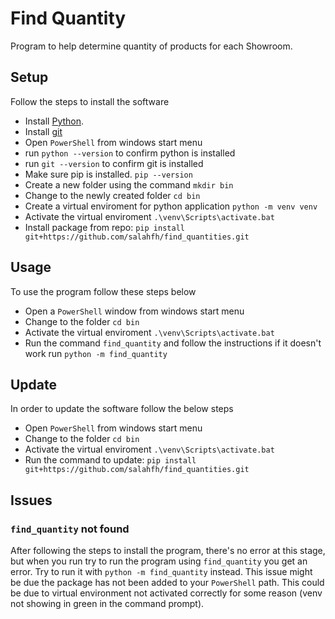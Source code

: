 # Find Quantity

Program to help determine quantity of products for each Showroom.

## Setup
Follow the steps to install the software
* Install [Python](https://www.python.org/downloads/).
* Install [git](https://git-scm.com/downloads)
* Open `PowerShell` from windows start menu
* run `python --version` to confirm python is installed
* run `git --version` to confirm git is installed
* Make sure pip is installed. `pip --version`
* Create a new folder using the command `mkdir bin`
* Change to the newly created folder `cd bin`
* Create a virtual enviroment for python application `python -m venv venv`
* Activate the virtual enviroment `.\venv\Scripts\activate.bat` 
* Install package from repo: `pip install git+https://github.com/salahfh/find_quantities.git`


## Usage
To use the program follow these steps below
* Open a `PowerShell` window from windows start menu
* Change to the folder `cd bin`
* Activate the virtual enviroment `.\venv\Scripts\activate.bat`
* Run the command `find_quantity` and follow the instructions if it doesn't work run `python -m find_quantity`


## Update
In order to update the software follow the below steps
* Open `PowerShell` from windows start menu
* Change to the folder `cd bin`
* Activate the virtual enviroment `.\venv\Scripts\activate.bat`
* Run the command to update: `pip install git+https://github.com/salahfh/find_quantities.git`

## Issues
### `find_quantity` not found
After following the steps to install the program, there's no error at this stage, but when you run try to run the program using `find_quantity` you get an error. Try to run it with `python -m find_quantity` instead. This issue might be due the package has not been added to your `PowerShell` path. This could be due to virtual environment not activated correctly for some reason (venv not showing in green in the command prompt). 


